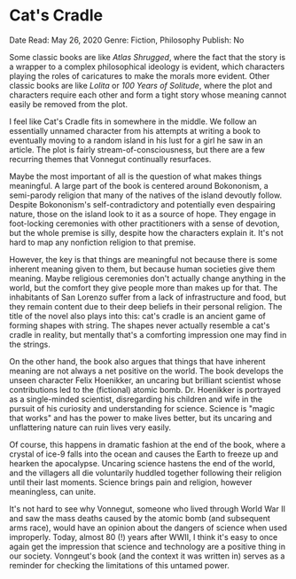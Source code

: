 # Cat's Cradle

Date Read: May 26, 2020
Genre: Fiction, Philosophy
Publish: No

Some classic books are like *Atlas Shrugged*, where the fact that the story is a wrapper to a complex philosophical ideology is evident, which characters playing the roles of caricatures to make the morals more evident. Other classic books are like *Lolita* or *100 Years of Solitude*, where the plot and characters require each other and form a tight story whose meaning cannot easily be removed from the plot. 

I feel like Cat's Cradle fits in somewhere in the middle. We follow an essentially unnamed character from his attempts at writing a book to eventually moving to a random island in his lust for a girl he saw in an article. The plot is fairly stream-of-consciousness, but there are a few recurring themes that Vonnegut continually resurfaces.

Maybe the most important of all is the question of what makes things meaningful. A large part of the book is centered around Bokononism, a semi-parody religion that many of the natives of the island devoutly follow. Despite Bokononism's self-contradictory and potentially even despairing nature, those on the island look to it as a source of hope. They engage in foot-locking ceremonies with other practitioners with a sense of devotion, but the whole premise is silly, despite how the characters explain it. It's not hard to map any nonfiction religion to that premise. 

However, the key is that things are meaningful not because there is some inherent meaning given to them, but because human societies give them meaning. Maybe religious ceremonies don't actually change anything in the world, but the comfort they give people more than makes up for that. The inhabitants of San Lorenzo suffer from a lack of infrastructure and food, but they remain content due to their deep beliefs in their personal religion. The title of the novel also plays into this: cat's cradle is an ancient game of forming shapes with string. The shapes never actually resemble a cat's cradle in reality, but mentally that's a comforting impression one may find in the strings.

On the other hand, the book also argues that things that have inherent meaning are not always a net positive on the world. The book develops the unseen character Felix Hoenikker, an uncaring but brilliant scientist whose contributions led to the (fictional) atomic bomb. Dr. Hoenikker is portrayed as a single-minded scientist, disregarding his children and wife in the pursuit of his curiosity and understanding for science. Science is "magic that works" and has the power to make lives better, but its uncaring and unflattering nature can ruin lives very easily.

Of course, this happens in dramatic fashion at the end of the book, where a crystal of ice-9 falls into the ocean and causes the Earth to freeze up and hearken the apocalypse. Uncaring science hastens the end of the world, and the villagers all die voluntarily huddled together following their religion until their last moments. Science brings pain and religion, however meaningless, can unite.

It's not hard to see why Vonnegut, someone who lived through World War II and saw the mass deaths caused by the atomic bomb (and subsequent arms race), would have an opinion about the dangers of science when used improperly. Today, almost 80 (!) years after WWII, I think it's easy to once again get the impression that science and technology are a positive thing in our society. Vonngeut's book (and the context it was written in) serves as a reminder for checking the limitations of this untamed power.